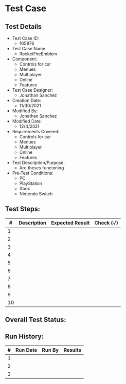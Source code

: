 # Test Case 

## Test Details

* Test Case ID:
  * 105876
* Test Case Name:
  * RocketFireEmblem
* Component: 
  * Controls for car
  * Menues
  * Multiplayer
  * Online
  * Features
* Test Case Designer:
  * Jonathan Sanchez
* Creation Date:
  * 11/30/2021
* Modified By:
  * Jonathan Sanchez
* Modified Date:
  * 12/4/2021
* Requirements Covered:
  * Controls for car
  * Menues
  * Multiplayer
  * Online
  * Features
* Test Description/Purpose:
  * Are theses functoning
* Pre-Test Conditions:
  * PC
  * PlayStation
  * Xbox
  * Nintendo Switch
## Test Steps: 
| # | Description | Expected Result | Check (√) |
| --- | --- | --- | --- |
| 1 | | | |			
| 2 | | | |			
| 3 | | | |			
| 4 | | | |			
| 5 | | | |			
| 6 | | | |			
| 7 | | | |			
| 8 | | | |			
| 9 | | | |			
| 10 | | | |			

## Overall Test Status:



## Run History:
| # |	Run Date |	Run By |	Results |
| --- | --- | --- | --- |
| 1 | | | |			
| 2 | | | |			
| 3 | | | |			

